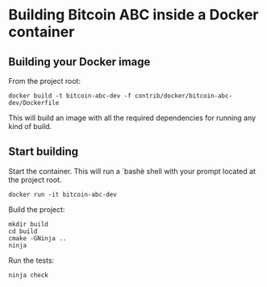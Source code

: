 # Building Bitcoin ABC inside a Docker container

## Building your Docker image

From the project root:

```shell
docker build -t bitcoin-abc-dev -f contrib/docker/bitcoin-abc-dev/Dockerfile
```

This will build an image with all the required dependencies for running any kind
of build.

## Start building

Start the container. This will run a `bashè shell with your prompt located at
the project root.

```shell
docker run -it bitcoin-abc-dev
```

Build the project:

```shell
mkdir build
cd build
cmake -GNinja ..
ninja
```

Run the tests:

```shell
ninja check
```
